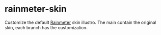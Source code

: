 # rainmeter-skin
Customize the default [Rainmeter](https://www.rainmeter.net) skin illustro. The main contain the original skin, each branch has the customization.


